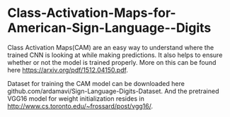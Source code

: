 # Class-Activation-Maps-for-American-Sign-Language--Digits

Class Activation Maps(CAM) are an easy way to understand where the trained CNN is looking at while making predictions. It also helps to ensure whether or not the model is trained properly. More on this can be found here https://arxiv.org/pdf/1512.04150.pdf.

Dataset for training the CAM model can be downloaded here github.com/ardamavi/Sign-Language-Digits-Dataset. And the pretrained VGG16 model for weight initialization resides in http://www.cs.toronto.edu/~frossard/post/vgg16/.
